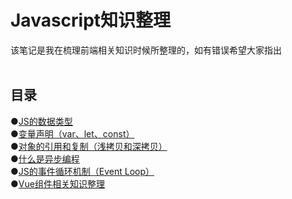 <h1>Javascript知识整理</h1>
该笔记是我在梳理前端相关知识时候所整理的，如有错误希望大家指出</br>
</br>

<h2>目录</h2>

●<a href="https://github.com/HoSunghei/Blog/issues/4">JS的数据类型</a></br>
●<a href="https://github.com/HoSunghei/Blog/issues/5">变量声明（var、let、const）</a></br>
●<a href="https://github.com/HoSunghei/Blog/issues/3">对象的引用和复制（浅拷贝和深拷贝）</a></br>
●<a href="https://github.com/HoSunghei/Blog/issues/1">什么是异步编程</a></br>
●<a href="https://github.com/HoSunghei/Blog/issues/2">JS的事件循环机制（Event Loop）</a></br>
●<a href="https://github.com/HoSunghei/Blog/issues/6">Vue组件相关知识整理</a></br>
